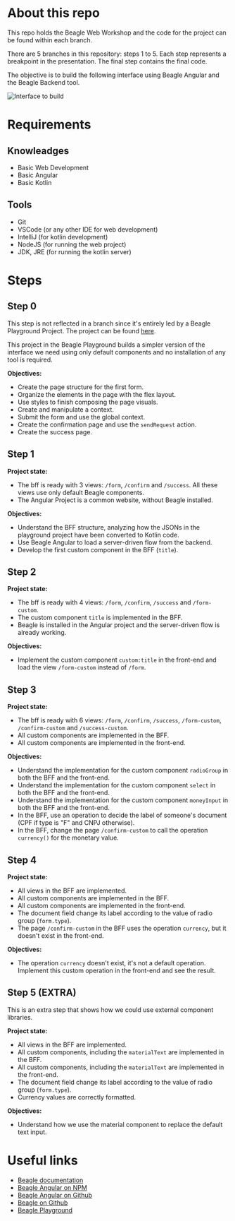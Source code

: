 # About this repo
This repo holds the Beagle Web Workshop and the code for the project can be found within each
branch.

There are 5 branches in this repository: steps 1 to 5. Each step represents a breakpoint in the
presentation. The final step contains the final code.

The objective is to build the following interface using Beagle Angular and the Beagle Backend tool.

![Interface to build](https://i.ibb.co/Wnhpmhp/beagle-transfer.gif)

# Requirements

## Knowleadges

- Basic Web Development
- Basic Angular
- Basic Kotlin

## Tools

- Git
- VSCode (or any other IDE for web development)
- IntelliJ (for kotlin development)
- NodeJS (for running the web project)
- JDK, JRE (for running the kotlin server)

# Steps

## Step 0
This step is not reflected in a branch since it's entirely led by a Beagle Playground Project.
The project can be found [here](https://playground.usebeagle.io/#/demo/web-workshop).

This project in the Beagle Playground builds a simpler version of the interface we need using only
default components and no installation of any tool is required.

**Objectives:**
- Create the page structure for the first form.
- Organize the elements in the page with the flex layout.
- Use styles to finish composing the page visuals.
- Create and manipulate a context.
- Submit the form and use the global context.
- Create the confirmation page and use the `sendRequest` action.
- Create the success page.

## Step 1
**Project state:**
- The bff is ready with 3 views: `/form`, `/confirm` and `/success`. All these views use only
default Beagle components.
- The Angular Project is a common website, without Beagle installed.

**Objectives:**
- Understand the BFF structure, analyzing how the JSONs in the playground project have been
converted to Kotlin code.
- Use Beagle Angular to load a server-driven flow from the backend.
- Develop the first custom component in the BFF (`title`).

## Step 2
**Project state:**
- The bff is ready with 4 views: `/form`, `/confirm`, `/success` and `/form-custom`.
- The custom component `title` is implemented in the BFF.
- Beagle is installed in the Angular project and the server-driven flow is already working.

**Objectives:**
- Implement the custom component `custom:title` in the front-end and load the view `/form-custom`
instead of `/form`.

## Step 3
**Project state:**
- The bff is ready with 6 views: `/form`, `/confirm`, `/success`, `/form-custom`, `/confirm-custom`
and `/success-custom`.
- All custom components are implemented in the BFF.
- All custom components are implemented in the front-end.

**Objectives:**
- Understand the implementation for the custom component `radioGroup` in both the BFF and the
front-end.
- Understand the implementation for the custom component `select` in both the BFF and the
front-end.
- Understand the implementation for the custom component `moneyInput` in both the BFF and the
front-end.
- In the BFF, use an operation to decide the label of someone's document (CPF if type is "F" and
CNPJ otherwise).
- In the BFF, change the page `/confirm-custom` to call the operation `currency()` for the monetary
value.

## Step 4
**Project state:**
- All views in the BFF are implemented.
- All custom components are implemented in the BFF.
- All custom components are implemented in the front-end.
- The document field change its label according to the value of radio group (`form.type`).
- The page `/confirm-custom` in the BFF uses the operation `currency`, but it doesn't exist in the
front-end.

**Objectives:**
- The operation `currency` doesn't exist, it's not a default operation. Implement this custom
operation in the front-end and see the result.

## Step 5 (EXTRA)
This is an extra step that shows how we could use external component libraries.

**Project state:**
- All views in the BFF are implemented.
- All custom components, including the `materialText` are implemented in the BFF.
- All custom components, including the `materialText` are implemented in the front-end.
- The document field change its label according to the value of radio group (`form.type`).
- Currency values are correctly formatted.

**Objectives:**
- Understand how we use the material component to replace the default text input.

# Useful links
- [Beagle documentation](https://docs.usebeagle.io)
- [Beagle Angular on NPM](https://www.npmjs.com/package/@zup-it/beagle-angular)
- [Beagle Angular on Github](https://github.com/ZupIT/beagle-web-angular)
- [Beagle on Github](https://github.com/ZupIT/beagle)
- [Beagle Playground](https://playground.usebeagle.io)

